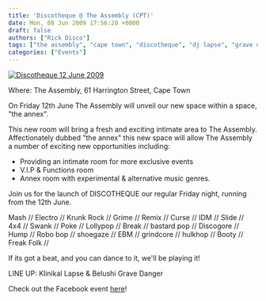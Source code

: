 ```yaml
---
title: 'Discotheque @ The Assembly (CPT)'
date: Mon, 08 Jun 2009 17:56:20 +0000
draft: false
authors: ["Rick Disco"]
tags: ["the assembly", "cape town", "discotheque", "dj lapse", "grave danger", "klinikal", "lapse & belushi", "skene", "south africa"]
categories: ["Events"]
---
```


[![Discotheque 12 June 2009](/wp-content/uploads/2009/06/discotheque-12june.jpg "Discotheque 12 June 2009")](/wp-content/uploads/2009/06/discotheque-12june.jpg)

Where: The Assembly, 61 Harrington Street, Cape Town

On Friday 12th June The Assembly will unveil our new space within a space, "the annex".

This new room will bring a fresh and exciting intimate area to The Assembly. Affectionately dubbed "the annex" this new space will allow The Assembly a number of exciting new opportunities including:

*   Providing an intimate room for more exclusive events
*   V.I.P & Functions room
*   Annex room with experimental & alternative music genres.

Join us for the launch of DISCOTHEQUE our regular Friday night, running from the 12th June.

Mash // Electro // Krunk Rock // Grime // Remix // Curse // IDM // Slide // 4x4 // Swank // Poke // Lollypop // Break // bastard pop // Discogore // Hump // Robo bop // shoegaze // EBM // grindcore // hulkhop // Booty // Freak Folk //

If its got a beat, and you can dance to it, we'll be playing it!

LINE UP: Klinikal Lapse & Belushi Grave Danger

Check out the Facebook event [here](http://www.facebook.com/event.php?eid=83388761727 "Facebook Event")!